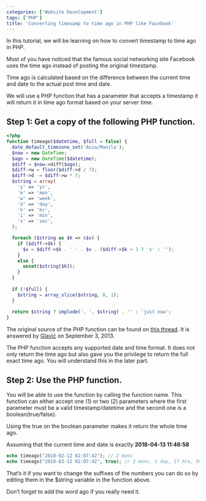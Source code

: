 ```yaml
---
categories: ['Website Development']
tags: ['PHP']
title: 'Converting timesamp to time ago in PHP like Facebook'
---
```

In this tutorial, we will be learning on how to convert timestamp to time ago in PHP.

Most of you have noticed that the famous social networking site Facebook uses the time ago instead of posting the original timestamp.

Time ago is calculated based on the difference between the current time and date to the actual post time and date.

We will use a PHP function that has a parameter that accepts a timestamp it will return it in time ago format based on your server time.

## Step 1: Get a copy of the following PHP function.
```php
<?php
function timeago($datetime, $full = false) {
  date_default_timezone_set('Asia/Manila');
  $now = new DateTime;
  $ago = new DateTime($datetime);
  $diff = $now->diff($ago);
  $diff->w = floor($diff->d / 7);
  $diff->d -= $diff->w * 7;
  $string = array(
    'y' => 'yr',
    'm' => 'mon',
    'w' => 'week',
    'd' => 'day',
    'h' => 'hr',
    'i' => 'min',
    's' => 'sec',
  );

  foreach ($string as $k => &$v) {
    if ($diff->$k) {
      $v = $diff->$k . ' ' . $v . ($diff->$k > 1 ? 's' : '');
    } 
    else {
      unset($string[$k]);
    }
  }
  
  if (!$full) {
    $string = array_slice($string, 0, 1);
  }
  
  return $string ? implode(', ', $string) . '' : 'just now';
}
```

The original source of the PHP function can be found on [this thread](https://stackoverflow.com/questions/1416697/converting-timestamp-to-time-ago-in-php-e-g-1-day-ago-2-days-ago). It is answered by [Glavić](https://stackoverflow.com/users/67332/glavi%C4%87) on September 3, 2013.

The PHP function accepts any supported date and time format. It does not only return the time ago but also gave you the privilege to return the full exact time ago. You will understand this in the later part.

## Step 2: Use the PHP function.
You will be able to use the function by calling the function name. This function can either accept one (1) or two (2) parameters where the first parameter must be a valid timestamp/datetime and the second one is a boolean(true/false).

Using the true on the boolean parameter makes it return the whole time ago.

Assuming that the current time and date is exactly **2018-04-13 11:46:58**

```php
echo timeago("2018-02-12 02:07:42"); // 2 mons
echo timeago("2018-03-12 02:07:42", true); // 2 mons, 1 day, 17 hrs, 39 mins, 16 secs
```

That’s it if you want to change the suffixes of the numbers you can do so by editing them in the $string variable in the function above.

Don’t forget to add the word ago if you really need it.
